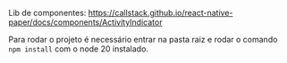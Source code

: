 Lib de componentes: https://callstack.github.io/react-native-paper/docs/components/ActivityIndicator

Para rodar o projeto é necessário entrar na pasta raiz e rodar o comando `npm install` com o node 20 instalado.
